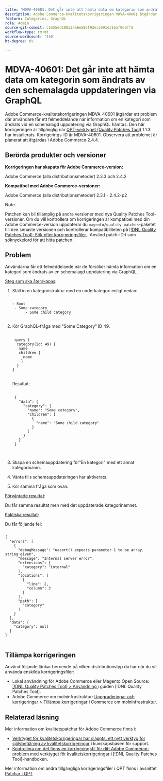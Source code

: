 ```yaml
---
title: 'MDVA-40601: Det går inte att hämta data om kategorin som ändrats av den schemalagda uppdateringen via GraphQL'
description: Adobe Commerce-kvalitetskorrigeringen MDVA-40601 åtgärdar ett problem där användare får ett felmeddelande när information om en kategori som ändrats vid en schemalagd uppdatering via GraphQL hämtas. Den här korrigeringen är tillgänglig när [QPT-verktyget (Quality Patches Tool)](https://experienceleague.adobe.com/en/docs/commerce-knowledge-base/kb/announcements/commerce-announcements/magento-quality-patches-released-new-tool-to-self-serve-quality-patches) 1.1.3 är installerat. Korrigerings-ID är MDVA-40601. Observera att problemet är planerat att åtgärdas i Adobe Commerce 2.4.4.
feature: Categories, GraphQL
role: Admin
source-git-commit: c1055ed10813aa6e585f93ec3091d216af06affd
workflow-type: tm+mt
source-wordcount: '440'
ht-degree: 0%

---
```


# MDVA-40601: Det går inte att hämta data om kategorin som ändrats av den schemalagda uppdateringen via GraphQL

Adobe Commerce-kvalitetskorrigeringen MDVA-40601 åtgärdar ett problem där användare får ett felmeddelande när information om en kategori som ändrats vid en schemalagd uppdatering via GraphQL hämtas. Den här korrigeringen är tillgänglig när [QPT-verktyget (Quality Patches Tool)](https://experienceleague.adobe.com/en/docs/commerce-knowledge-base/kb/announcements/commerce-announcements/magento-quality-patches-released-new-tool-to-self-serve-quality-patches) 1.1.3 har installerats. Korrigerings-ID är MDVA-40601. Observera att problemet är planerat att åtgärdas i Adobe Commerce 2.4.4.

## Berörda produkter och versioner

**Korrigeringen har skapats för Adobe Commerce-version:**

Adobe Commerce (alla distributionsmetoder) 2.3.3 och 2.4.2

**Kompatibel med Adobe Commerce-versioner:**

Adobe Commerce (alla distributionsmetoder) 2.3.1 - 2.4.2-p2

>[!NOTE]
>
>Patchen kan bli tillämplig på andra versioner med nya Quality Patches Tool-versioner. Om du vill kontrollera om korrigeringen är kompatibel med din Adobe Commerce-version uppdaterar du `magento/quality-patches`-paketet till den senaste versionen och kontrollerar kompatibiliteten på [[!DNL Quality Patches Tool]: Sök efter korrigeringsfiler ](https://experienceleague.adobe.com/en/docs/commerce-knowledge-base/kb/announcements/commerce-announcements/magento-quality-patches-released-new-tool-to-self-serve-quality-patches). Använd patch-ID:t som söknyckelord för att hitta patchen.

## Problem

Användarna får ett felmeddelande när de försöker hämta information om en kategori som ändrats av en schemalagd uppdatering via GraphQL.

<u>Steg som ska återskapas</u>:

1. Ställ in en kategoristruktur med en underkategori enligt nedan:

   <pre>
   <code class="language-graphql">
   - Root
    - Some category
         - Some child category
   </code>
   </pre>

1. Kör GraphQL-fråga med &quot;Some Category&quot; ID 49.

   <pre>
    <code class="language-graphql">
    query {
     category(id: 49) {
      name
      children {
        name
       }
     }
   }
   </code>
   </pre>

   Resultat:

   <pre>
    <code class="language-graphql">
    {
      "data": {
        "category": {
          "name": "Some category",
          "children": [
            {
              "name": "Some child category"
            }
          ]
        }
      }
    }
    </code>
    </pre>

1. Skapa en schemauppdatering för&quot;En kategori&quot; med ett annat kategorinamn.
1. Vänta tills schemauppdateringen har aktiverats.
1. Kör samma fråga som ovan.

<u>Förväntade resultat</u>:

Du får samma resultat men med det uppdaterade kategorinamnet.

<u>Faktiska resultat</u>:

Du får följande fel:

<pre>
<code class="language-graphql">
{
  "errors": [
    {
      "debugMessage": "uasort() expects parameter 1 to be array, string given",
      "message": "Internal server error",
      "extensions": {
        "category": "internal"
      },
      "locations": [
        {
          "line": 2,
          "column": 3
        }
      ],
      "path": [
        "category"
      ]
    }
  ],
  "data": {
    "category": null
  }
}
</code>
</pre>

## Tillämpa korrigeringen

Använd följande länkar beroende på vilken distributionstyp du har när du vill använda enskilda korrigeringsfiler:

* Lokal användning för Adobe Commerce eller Magento Open Source: [[!DNL Quality Patches Tool] > Användning ](/help/tools/quality-patches-tool/usage.md) i guiden [!DNL Quality Patches Tool].
* Adobe Commerce om molninfrastruktur: [Uppgraderingar och korrigeringar > Tillämpa korrigeringar](https://experienceleague.adobe.com/docs/commerce-cloud-service/user-guide/develop/upgrade/apply-patches.html) i Commerce om molninfrastruktur.

## Relaterad läsning

Mer information om kvalitetspatchar för Adobe Commerce finns i:

* [Verktyget för kvalitetskorrigeringar har släppts: ett nytt verktyg för självbetjäning av kvalitetskorrigeringar](https://experienceleague.adobe.com/en/docs/commerce-knowledge-base/kb/announcements/commerce-announcements/magento-quality-patches-released-new-tool-to-self-serve-quality-patches) i kunskapsbasen för support.
* [Kontrollera om det finns en korrigeringsfil för ditt Adobe Commerce-problem med verktyget för kvalitetskorrigeringar ](/help/tools/quality-patches-tool/patches-available-in-qpt/check-patch-for-magento-issue-with-magento-quality-patches.md) i [!DNL Quality Patches Tool]-handboken.

Mer information om andra tillgängliga korrigeringsfiler i QPT finns i avsnittet [Patchar i QPT](https://experienceleague.adobe.com/tools/commerce-quality-patches/index.html).
